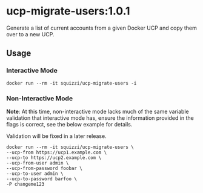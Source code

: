 # ucp-migrate-users:1.0.1
Generate a list of current accounts from a given Docker UCP and copy them
over to a new UCP.

## Usage
### Interactive Mode
~~~
docker run --rm -it squizzi/ucp-migrate-users -i
~~~

### Non-Interactive Mode
**Note**: At this time, non-interactive mode lacks much of the same variable
validation that interactive mode has, ensure the information provided in the
flags is correct, see the below example for details.

Validation will be fixed in a later release.
~~~
docker run --rm -it squizzi/ucp-migrate-users \
--ucp-from https://ucp1.example.com \
--ucp-to https://ucp2.example.com \
--ucp-from-user admin \
--ucp-from-password foobar \
--ucp-to-user admin \
--ucp-to-password barfoo \
-P changeme123
~~~
